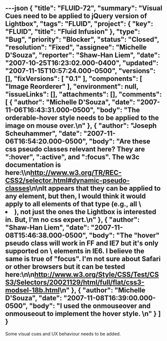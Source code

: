 ---json
{
  "title": "FLUID-72",
  "summary": "Visual Cues need to be applied to jQuery version of Lightbox",
  "tags": "FLUID",
  "project": {
    "key": "FLUID",
    "title": "Fluid Infusion"
  },
  "type": "Bug",
  "priority": "Blocker",
  "status": "Closed",
  "resolution": "Fixed",
  "assignee": "Michelle D'Souza",
  "reporter": "Shaw-Han Liem",
  "date": "2007-10-25T16:23:02.000-0400",
  "updated": "2007-11-15T10:57:24.000-0500",
  "versions": [],
  "fixVersions": [
    "0.1"
  ],
  "components": [
    "Image Reorderer"
  ],
  "environment": null,
  "issueLinks": [],
  "attachments": [],
  "comments": [
    {
      "author": "Michelle D'Souza",
      "date": "2007-11-06T16:43:31.000-0500",
      "body": "The orderable-hover style needs to be applied to the image on mouse over.\n"
    },
    {
      "author": "Joseph Scheuhammer",
      "date": "2007-11-06T16:54:20.000-0500",
      "body": "Are these css pseudo classes relevant here?  They are \":hover\", \":active\", and \":focus\".  The w3c documentation is here:\\\n<http://www.w3.org/TR/REC-CSS2/selector.html#dynamic-pseudo-classes>\n\nIt appears that they can be applied to any element, but then, I would think it would apply to all elements of that type (e.g., all \\<li>), not just the ones the Lightbox is interested in.  But, I'm no css expert.\n"
    },
    {
      "author": "Shaw-Han Liem",
      "date": "2007-11-08T15:46:38.000-0500",
      "body": "The \"hover\" pseudo class will work in FF and IE7 but it's only supported on \\<a> elements in IE6. I believe the same is true of \"focus\". I'm not sure about Safari or other browsers but it can be tested here:\n\n<http://www.w3.org/Style/CSS/Test/CSS3/Selectors/20021129/html/full/flat/css3-modsel-18b.html>\n"
    },
    {
      "author": "Michelle D'Souza",
      "date": "2007-11-08T16:39:00.000-0500",
      "body": "I used the onmouseover and onmouseout to implement the hover style.&#x20;\n"
    }
  ]
}
---
Some visual cues and UX behaviour needs to be added.

        